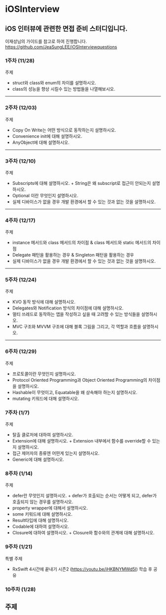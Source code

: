 # iOSInterview


## iOS 인터뷰에 관련한 면접 준비 스터디입니다.
이재성님의 가이드를 참고로 하여 진행합니다.
https://github.com/JeaSungLEE/iOSInterviewquestions

### 1주차 (11/28)

주제
- struct와 class와 enum의 차이를 설명하시오.
- class의 성능을 향상 시킬수 있는 방법들을 나열해보시오.
---
### 2주차 (12/03)

주제
- Copy On Write는 어떤 방식으로 동작하는지 설명하시오.
- Convenience init에 대해 설명하시오.
- AnyObject에 대해 설명하시오.
---
### 3주차 (12/10)

주제
- Subscripts에 대해 설명하시오. + String은 왜 subscript로 접근이 안되는지 설명하시오. 
- Optional 이란 무엇인지 설명하시오.
- 실제 디바이스가 없을 경우 개발 환경에서 할 수 있는 것과 없는 것을 설명하시오. 
---
### 4주차 (12/17)

주제
- instance 메서드와 class 메서드의 차이점 & class 메서드와 static 메서드의 차이점
- Delegate 패턴을 활용하는 경우 & Singleton 패턴을 활용하는 경우
- 실제 디바이스가 없을 경우 개발 환경에서 할 수 있는 것과 없는 것을 설명하시오.
---
### 5주차 (12/24)

주제
- KVO 동작 방식에 대해 설명하시오.
- Delegates와 Notification 방식의 차이점에 대해 설명하시오.
- 멀티 쓰레드로 동작하는 앱을 작성하고 싶을 때 고려할 수 있는 방식들을 설명하시오.
- MVC 구조와 MVVM 구조에 대해 블록 그림을 그리고, 각 역할과 흐름을 설명하시오. 
---
### 6주차 (12/29)

주제
- 프로토콜이란 무엇인지 설명하시오.
- Protocol Oriented Programming과 Object Oriented Programming의 차이점을 설명하시오.
- Hashable이 무엇이고, Equatable을 왜 상속해야 하는지 설명하시오.
- mutating 키워드에 대해 설명하시오.

### 7주차 (1/7)

주제
- 탈출 클로저에 대하여 설명하시오.
- Extension에 대해 설명하시오. + Extension 내부에서 함수를 override할 수 있는지 설명하시오.
- 접근 제어자의 종류엔 어떤게 있는지 설명하시오.
- Generic에 대해 설명하시오.

### 8주차 (1/14)

주제
- defer란 무엇인지 설명하시오. + defer가 호출되는 순서는 어떻게 되고, defer가 호출되지 않는 경우를 설명하시오.
- property wrapper에 대해서 설명하시오.
- some 키워드에 대해 설명하시오.
- Result타입에 대해 설명하시오.
- Codable에 대하여 설명하시오.
- Closure에 대하여 설명하시오. + Closure와 함수와의 관계에 대해 설명하시오.

### 9주차 (1/21)

특별 주제
- RxSwift 4시간에 끝내기 시즌2 (https://youtu.be/iHKBNYMWd5I) 학습 후 공유


### 10주차 (1/28)

주제 
- 

